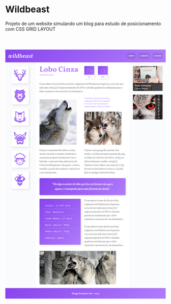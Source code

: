 # Wildbeast

<!----ts----------->
Projeto de um website simulando um blog para estudo de posicionamento com CSS GRID LAYOUT
<br> <br>

<h1 align="center">
    <img src="img/imagem-projeto.png"/>
</h1>
